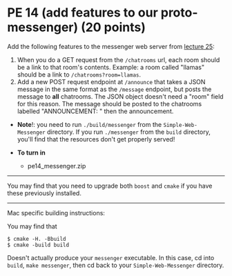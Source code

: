 PE 14 (add features to our proto-messenger) (20 points)
==============


Add the following features to the messenger web server from [lecture 25](../lectures/25_webservers_part2/):
1. When you do a GET request from the `/chatrooms` url, each room should be a link to that room's contents. Example: a room called "llamas" should be a link to `/chatrooms?room=llamas`.
2. Add a new POST request endpoint at `/announce` that takes a JSON message in the same format as the `/message` endpoint, but posts the message to __all__ chatrooms. The JSON object doesn't need a "room" field for this reason. The message should be posted to the chatrooms labelled "ANNOUNCEMENT: " then the announcement.

- __Note__!: you need to run `./build/messenger` from the `Simple-Web-Messenger` directory. If you run `./messenger` from the `build` directory, you'll find that the resources don't get properly served!

- __To turn in__
    - pe14_messenger.zip
    
---
You may find that you need to upgrade both `boost` and `cmake` if you have these previously installed.


---
Mac specific building instructions:

You may find that 
```
$ cmake -H. -Bbuild
$ cmake -build build
```
Doesn't actually produce your `messenger` executable. In this case, cd into `build`, `make messenger`, then cd back to your `Simple-Web-Messenger` directory.
